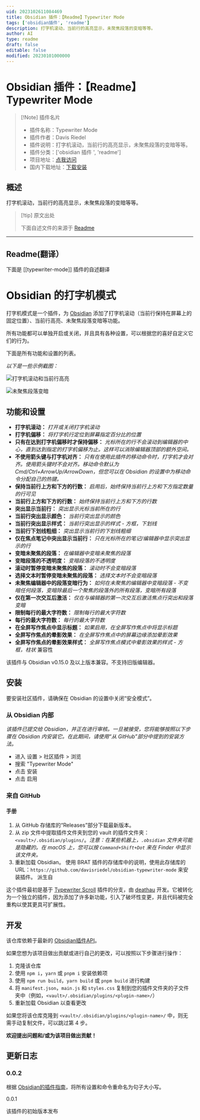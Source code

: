 ```yaml
---
uid: 2023102611084469
title: Obsidian 插件：【Readme】Typewriter Mode
tags: ['obsidian插件', 'readme']
description: 打字机滚动，当前行的高亮显示，未聚焦段落的变暗等等。
author: AI
type: readme
draft: false
editable: false
modified: 20230101000000
---
```


# Obsidian 插件：【Readme】Typewriter Mode

> [!Note] 插件名片
> - 插件名称：Typewriter Mode
> - 插件作者：Davis Riedel
> - 插件说明：打字机滚动，当前行的高亮显示，未聚焦段落的变暗等等。
> - 插件分类：['obsidian 插件 ', 'readme']
> - 项目地址：[点我访问](https://github.com/davisriedel/obsidian-typewriter-mode)
> - 国内下载地址：[下载安装](https://pkmer.cn/products/plugin/pluginMarket/?typewriter-mode)

## 概述

打字机滚动，当前行的高亮显示，未聚焦段落的变暗等等。

> [!tip] 原文出处
>
>下面自述文件的来源于 [Readme](https://ghproxy.net/https://raw.githubusercontent.com/davisriedel/obsidian-typewriter-mode/main/README.md)

---

## Readme(翻译）

下面是 [[typewriter-mode]] 插件的自述翻译

# Obsidian 的打字机模式

打字机模式是一个插件，为 [Obsidian](https://obsidian.md) 添加了打字机滚动（当前行保持在屏幕上的固定位置）、当前行高亮、未聚焦段落变暗等功能。

所有功能都可以单独开启或关闭，并且具有各种设置，可以根据您的喜好自定义它们的行为。

下面是所有功能和设置的列表。

_以下是一些示例截图：_

![打字机滚动和当前行高亮](https://github.com/davisriedel/obsidian-typewriter-mode/raw/main/demo/typewriter.gif)

![未聚焦段落变暗](https://github.com/davisriedel/obsidian-typewriter-mode/raw/main/demo/dimming.gif)

## 功能和设置

- **打字机滚动：** _打开或关闭打字机滚动_
- **打字机偏移：** _将打字机行定位到屏幕指定百分比的位置_
- **只有在达到打字机偏移时才保持偏移：** _光标所在的行不会滚动到编辑器的中心，直到达到指定的打字机偏移为止。这样可以消除编辑器顶部的额外空间。_
- **不使用箭头键与打字机对齐：** _只有在使用此插件的移动命令时，打字机才会对齐。使用箭头键时不会对齐。移动命令默认为 Cmd/Ctrl+ArrowUp/ArrowDown，但您可以在 Obsidian 的设置中为移动命令分配自己的热键。_
- **保持当前行上方和下方的行数：** _启用后，始终保持当前行上方和下方指定数量的行可见_
- **当前行上方和下方的行数：** _始终保持当前行上方和下方的行数_
- **突出显示当前行：** _突出显示光标当前所在的行_
- **当前行突出显示颜色：** _当前行突出显示的颜色_
- **当前行突出显示样式：** _当前行突出显示的样式_ - _方框，下划线_
- **当前行下划线粗细：** _突出显示当前行的下划线粗细_
- **仅在焦点笔记中突出显示当前行：** _只在光标所在的笔记/编辑器中显示突出显示的行_
- **变暗未聚焦的段落：** _在编辑器中变暗未聚焦的段落_
- **变暗段落的不透明度：** _变暗段落的不透明度_
- **滚动时暂停变暗未聚焦的段落：** _滚动时不会变暗段落_
- **选择文本时暂停变暗未聚焦的段落：** _选择文本时不会变暗段落_
- **未聚焦编辑器中的段落变暗行为：** _如何在未聚焦的编辑器中变暗段落_ - _不变暗任何段落，变暗除最后一个聚焦的段落外的所有段落，变暗所有段落_
- **仅在第一次交互后激活：** _仅在与编辑器的第一次交互后激活焦点行突出和段落变暗_
- **限制每行的最大字符数：** _限制每行的最大字符数_
- **每行的最大字符数：** _每行的最大字符数_
- **在全屏写作焦点中显示标题：** _如果启用，在全屏写作焦点中将显示标题_
- **全屏写作焦点的晕影效果：** _在全屏写作焦点中的屏幕边缘添加晕影效果_
- **全屏写作焦点的晕影效果样式：** _全屏写作焦点模式中晕影效果的样式_ - _方框，柱状_
兼容性

该插件与 Obsidian v0.15.0 及以上版本兼容。不支持旧版编辑器。

## 安装

要安装社区插件，请确保在 Obsidian 的设置中关闭“安全模式”。

### 从 Obsidian 内部

_该插件已提交给 Obsidian，并正在进行审核。一旦被接受，您将能够按照以下步骤在 Obsidian 内安装它。在此期间，请使用“从 GitHub”部分中提到的安装方法。_

<!-- 您可以通过以下步骤在Obsidian内安装此插件： -->

- 进入 设置 > 社区插件 > 浏览
- 搜索 "Typewriter Mode"
- 点击 安装
- 点击 启用

### 来自 GitHub

#### 手册

1. 从 GitHub 存储库的“Releases”部分下载最新版本。
2. 从 zip 文件中提取插件文件夹到您的 vault 的插件文件夹：`<vault>/.obsidian/plugins/`。_注意：在某些机器上，`.obsidian` 文件夹可能是隐藏的。在 macOS 上，您可以按 `Command+Shift+Dot` 来在 Finder 中显示该文件夹。_
3. 重新加载 Obsidian。
使用 BRAT 插件的存储库中的说明，使用此存储库的 URL：`https://github.com/davisriedel/obsidian-typewriter-mode` 来安装插件。
派生自

这个插件最初是基于 [Typewriter Scroll](https://github.com/deathau/cm-typewriter-scroll-obsidian) 插件的分支，由 [deathau](https://github.com/deathau) 开发。它被转化为一个独立的插件，因为添加了许多新功能，引入了破坏性变更，并且代码被完全重构以使其更具可扩展性。

## 开发

该仓库依赖于最新的 [Obsidian插件API](https://github.com/obsidianmd/obsidian-api)。

如果您想为该项目做出贡献或进行自己的更改，可以按照以下步骤进行操作：

1. 克隆该仓库
2. 使用 `npm i`，`yarn` 或 `pnpm i` 安装依赖项
3. 使用 `npm run build`，`yarn build` 或 `pnpm build` 进行构建
4. 将 `manifest.json`，`main.js` 和 `styles.css` 复制到您的插件文件夹的子文件夹中（例如，`<vault>/.obsidian/plugins/<plugin-name>/`）
5. 重新加载 Obsidian 以查看更改

如果您将该仓库克隆到 `<vault>/.obsidian/plugins/<plugin-name>/` 中，则无需手动复制文件，可以跳过第 4 步。

**欢迎提出问题和/或为该项目做出贡献！**

## 更新日志

### 0.0.2

根据 [Obsidian的插件指南](https://docs.obsidian.md/Plugins/Releasing/Plugin+guidelines#Use+sentence+case+in+UI)，将所有设置和命令重命名为句子大小写。

0.0.1

该插件的初始版本发布
